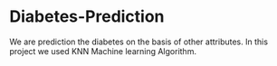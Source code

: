 # Diabetes-Prediction
We are prediction the diabetes on the basis of other attributes. In this project we used KNN Machine learning Algorithm.
